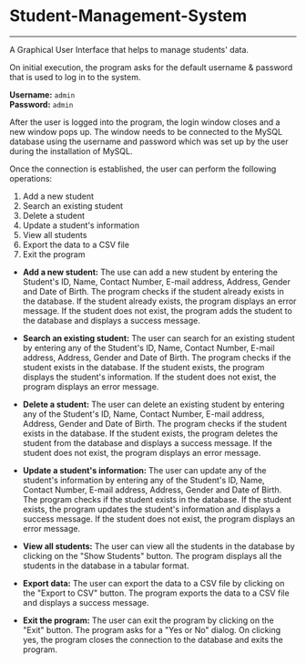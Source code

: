 # Student-Management-System
____________________________________________________________________________________

A Graphical User Interface that helps to manage students' data.

On initial execution, the program asks for the default username & password that is used to log in to the system. 

**Username:** ```admin```<br>
**Password:** ```admin```

After the user is logged into the program, the login window closes and a new window pops up. The window needs to be connected to the MySQL database using the username and password which was set up by the user during the installation of MySQL.

Once the connection is established, the user can perform the following operations:

1.  Add a new student
2.  Search an existing student
3.  Delete a student
4.  Update a student's information
5.  View all students
6.  Export the data to a CSV file
7.  Exit the program

* **Add a new student:** The use can add a new student by entering the Student's ID, Name, Contact Number, E-mail address, Address, Gender and Date of Birth. The program checks if the student already exists in the database. If the student already exists, the program displays an error message. If the student does not exist, the program adds the student to the database and displays a success message.


* **Search an existing student:** The user can search for an existing student by entering any of the Student's ID, Name, Contact Number, E-mail address, Address, Gender and Date of Birth. The program checks if the student exists in the database. If the student exists, the program displays the student's information. If the student does not exist, the program displays an error message.


* **Delete a student:** The user can delete an existing student by entering any of the Student's ID, Name, Contact Number, E-mail address, Address, Gender and Date of Birth. The program checks if the student exists in the database. If the student exists, the program deletes the student from the database and displays a success message. If the student does not exist, the program displays an error message.


* **Update a student's information:** The user can update any of the student's information by entering any of the Student's ID, Name, Contact Number, E-mail address, Address, Gender and Date of Birth. The program checks if the student exists in the database. If the student exists, the program updates the student's information and displays a success message. If the student does not exist, the program displays an error message.


* **View all students:** The user can view all the students in the database by clicking on the "Show Students" button. The program displays all the students in the database in a tabular format.


* **Export data:** The user can export the data to a CSV file by clicking on the "Export to CSV" button. The program exports the data to a CSV file and displays a success message.


* **Exit the program:** The user can exit the program by clicking on the "Exit" button. The program asks for a "Yes or No" dialog. On clicking yes, the program closes the connection to the database and exits the program.